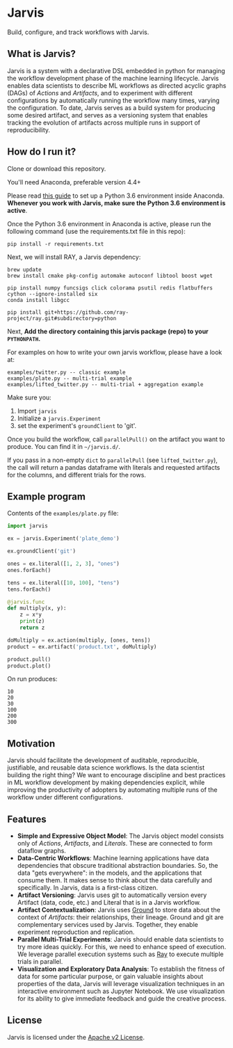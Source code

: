 Jarvis
=====

Build, configure, and track workflows with Jarvis.

## What is Jarvis?
Jarvis is a system with a declarative DSL embedded in python for managing the workflow development phase of the machine learning lifecycle. Jarvis enables data scientists to describe ML workflows as directed acyclic graphs (DAGs) of *Actions* and *Artifacts*, and to experiment with different configurations by automatically running the workflow many times, varying the configuration. To date, Jarvis serves as a build system for producing some desired artifact, and serves as a versioning system that enables tracking the evolution of artifacts across multiple runs in support of reproducibility.

## How do I run it?

Clone or download this repository.

You'll need Anaconda, preferable version 4.4+

Please read [this guide](https://conda.io/docs/user-guide/tasks/manage-environments.html) to set up a Python 3.6 environment inside Anaconda. **Whenever you work with Jarvis, make sure the Python 3.6 environment is active**.

Once the Python 3.6 environment in Anaconda is active, please run the following command (use the requirements.txt file in this repo):
```
pip install -r requirements.txt
```

Next, we will install RAY, a Jarvis dependency:

```
brew update
brew install cmake pkg-config automake autoconf libtool boost wget

pip install numpy funcsigs click colorama psutil redis flatbuffers cython --ignore-installed six
conda install libgcc

pip install git+https://github.com/ray-project/ray.git#subdirectory=python
```

Next, **Add the directory containing this jarvis package (repo) to your `PYTHONPATH`.**

For examples on how to write your own jarvis workflow, please have a look at:
```
examples/twitter.py -- classic example
examples/plate.py -- multi-trial example
examples/lifted_twitter.py -- multi-trial + aggregation example
```

Make sure you:
1. Import `jarvis`
2. Initialize a `jarvis.Experiment`
2. set the experiment's `groundClient` to 'git'.

Once you build the workflow, call `parallelPull()` on the artifact you want to produce. You can find it in `~/jarvis.d/`.

If you pass in a non-empty `dict` to `parallelPull` (see `lifted_twitter.py`), the call will return a pandas dataframe with literals and requested artifacts for the columns, and different trials for the rows.

## Example program
Contents of the `examples/plate.py` file:
```python
import jarvis

ex = jarvis.Experiment('plate_demo')

ex.groundClient('git')

ones = ex.literal([1, 2, 3], "ones")
ones.forEach()

tens = ex.literal([10, 100], "tens")
tens.forEach()

@jarvis.func
def multiply(x, y):
    z = x*y
    print(z)
    return z

doMultiply = ex.action(multiply, [ones, tens])
product = ex.artifact('product.txt', doMultiply)

product.pull()
product.plot()
```
On run produces:
```shell
10
20
30
100
200
300
```

## Motivation
Jarvis should facilitate the development of auditable, reproducible, justifiable, and reusable data science workflows. Is the data scientist building the right thing? We want to encourage discipline and best practices in ML workflow development by making dependencies explicit, while improving the productivity of adopters by automating multiple runs of the workflow under different configurations. 

## Features
* **Simple and Expressive Object Model**:  The Jarvis object model consists only of *Actions*, *Artifacts*, and *Literals*. These are connected to form dataflow graphs.
* **Data-Centric Workflows**: Machine learning applications have data dependencies that obscure traditional abstraction boundaries. So, the data "gets everywhere": in the models, and the applications that consume them. It makes sense to think about the data carefully and specifically. In Jarvis, data is a first-class citizen.
* **Artifact Versioning**: Jarvis uses git to automatically version every Artifact (data, code, etc.) and Literal that is in a Jarvis workflow. 
* **Artifact Contextualization**: Jarvis uses [Ground](http://www.ground-context.org/) to store data about the context of *Artifacts*: their relationships, their lineage. Ground and git are complementary services used by Jarvis. Together, they enable experiment reproduction and replication. 
* **Parallel Multi-Trial Experiments**: Jarvis should enable data scientists to try more ideas quickly. For this, we need to enhance speed of execution. We leverage parallel execution systems such as [Ray](https://github.com/ray-project/ray) to execute multiple trials in parallel.
* **Visualization and Exploratory Data Analysis**: To establish the fitness of data for some particular purpose, or gain valuable insights about properties of the data, Jarvis will leverage visualization techniques in an interactive environment such as Jupyter Notebook. We use visualization for its ability to give immediate feedback and guide the creative process.


## License
Jarvis is licensed under the [Apache v2 License](https://www.apache.org/licenses/LICENSE-2.0).
